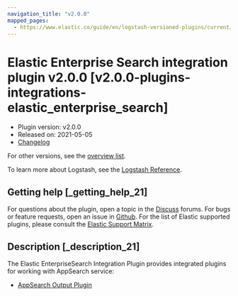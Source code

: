 ```yaml
---
navigation_title: "v2.0.0"
mapped_pages:
  - https://www.elastic.co/guide/en/logstash-versioned-plugins/current/v2.0.0-plugins-integrations-elastic_enterprise_search.html
---
```


# Elastic Enterprise Search integration plugin v2.0.0 [v2.0.0-plugins-integrations-elastic_enterprise_search]

* Plugin version: v2.0.0
* Released on: 2021-05-05
* [Changelog](https://github.com/logstash-plugins/logstash-integration-elastic_enterprise_search/blob/v2.0.0/CHANGELOG.md)

For other versions, see the [overview list](integration-elastic_enterprise_search-index.md).

To learn more about Logstash, see the [Logstash Reference](https://www.elastic.co/guide/en/logstash/current/index.html).

## Getting help [_getting_help_21]

For questions about the plugin, open a topic in the [Discuss](http://discuss.elastic.co) forums. For bugs or feature requests, open an issue in [Github](https://github.com/logstash-plugins/logstash-integration-elastic_enterprise_search). For the list of Elastic supported plugins, please consult the [Elastic Support Matrix](https://www.elastic.co/support/matrix#matrix_logstash_plugins).

## Description [_description_21]

The Elastic EnterpriseSearch Integration Plugin provides integrated plugins for working with AppSearch service:

* [AppSearch Output Plugin](https://www.elastic.co/guide/en/logstash/current/plugins-outputs-elastic_app_search.html)
